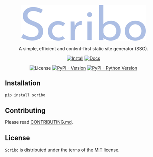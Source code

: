 <div align="center">
    <a href="#"><img width="400" src="./docs/assets/static/scribo.png" alt="Scribo logo"></a>
</div>

<p align="center">
A simple, efficient and content-first static site generator (SSG). 
</p>


<div align="center">

[![Install](https://img.shields.io/badge/Install-blue)](https://github.com/sujaudd1n/scribo/tree/main?tab=readme-ov-file#installation)
[![Docs](https://img.shields.io/badge/Docs-blue)](https://scribo-docs.netlify.app)

</div>


<div align="center">

![License](https://img.shields.io/badge/License-MIT-green)
[![PyPI - Version](https://img.shields.io/pypi/v/scribo.svg)](https://pypi.org/project/scribo)
[![PyPI - Python Version](https://img.shields.io/pypi/pyversions/scribo.svg)](https://pypi.org/project/scribo)
    
</div>

## Installation

```console
pip install scribo
```

## Contributing

Please read [CONTRIBUTING.md](./CONTRIBUTING.md).

## License

`Scribo` is distributed under the terms of the [MIT](./LICENSE) license.